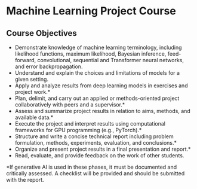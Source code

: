 # Machine Learning Project Course  

## Course Objectives  

- Demonstrate knowledge of machine learning terminology, including likelihood functions, maximum likelihood, Bayesian inference, feed-forward, convolutional, sequential and Transformer neural networks, and error backpropagation.  
- Understand and explain the choices and limitations of models for a given setting.  
- Apply and analyze results from deep learning models in exercises and project work.*  
- Plan, delimit, and carry out an applied or methods-oriented project collaboratively with peers and a supervisor.*  
- Assess and summarize project results in relation to aims, methods, and available data.*  
- Execute the project and interpret results using computational frameworks for GPU programming (e.g., PyTorch).*  
- Structure and write a concise technical report including problem formulation, methods, experiments, evaluation, and conclusions.*  
- Organize and present project results in a final presentation and report.*  
- Read, evaluate, and provide feedback on the work of other students.  

\*If generative AI is used in these phases, it must be documented and critically assessed. A checklist will be provided and should be submitted with the report.
